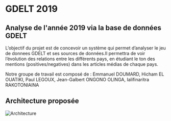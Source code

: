# GDELT 2019

## Analyse de l'année 2019 via la base de données GDELT 

L’objectif du projet est de concevoir un système qui permet d’analyser le jeu de donnees GDELT et ses sources de données.Il permettra de voir l’évolution des relations entre les différents pays, en étudiant le ton des mentions (positives/negatives) dans les articles médias de chaque pays.

Notre groupe de travail est composé de : Emmanuel DOUMARD, Hicham EL OUATIKI, Paul LEGOUX, Jean-Galbert ONGONO OLINGA, Ialifinaritra RAKOTONIAINA

## Architecture proposée 

![Architecture](https://github.com/Korbenik/Gdelt-Project/blob/master/architecture.PNG)


